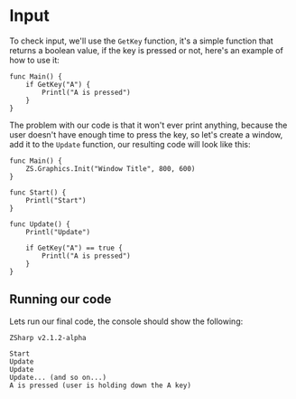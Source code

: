 # Input
To check input, we'll use the `GetKey` function, it's a simple function that returns a boolean value, if the key is pressed or not, here's an example of how to use it:

```
func Main() {
    if GetKey("A") {
        Printl("A is pressed")
    }
}
```

The problem with our code is that it won't ever print anything, because the user doesn't have enough time to press the key, so let's create a window, add it to the `Update` function, our resulting code will look like this:

```
func Main() {
    ZS.Graphics.Init("Window Title", 800, 600)
}

func Start() {
    Printl("Start")
}

func Update() {
    Printl("Update")

    if GetKey("A") == true {
        Printl("A is pressed")
    }
}
```

## Running our code
Lets run our final code, the console should show the following:

```
ZSharp v2.1.2-alpha

Start
Update
Update
Update... (and so on...)
A is pressed (user is holding down the A key)
```